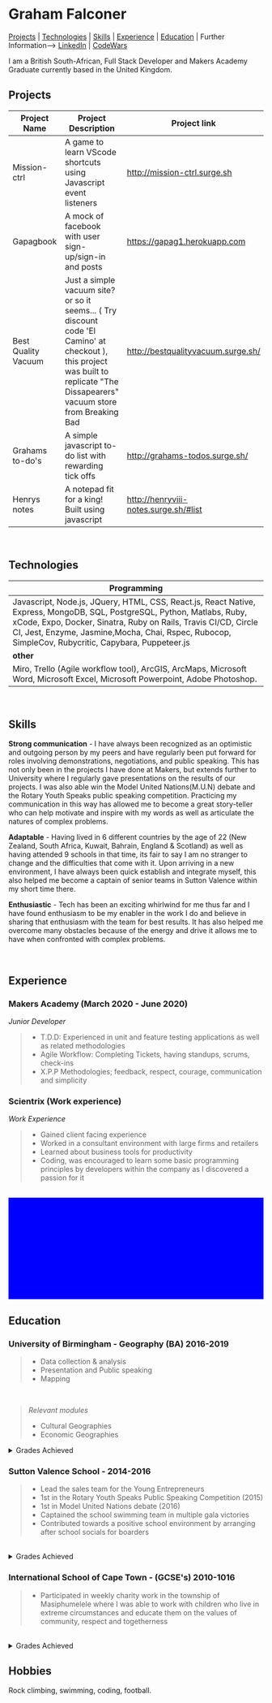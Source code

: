 <h1> Graham Falconer </h1>

[Projects](#Projects) | [Technologies](#Technologies) | [Skills](#Skills) | [Experience](#Experience) | [Education](#Education) | Further Information--> [LinkedIn](https://www.linkedin.com/in/graham-falconer-696b0716b "Grahams LinkedIn") | [CodeWars](https://www.codewars.com/users/grahamcodes98 "Grahams CodeWars")  

I am a British South-African, Full Stack Developer and Makers Academy Graduate currently based in the United Kingdom.


<h2 id="Projects"> Projects </h2>

| Project Name | Project Description | Project link | Status |
|--------------|------------------------------|----------|----|
| Mission-ctrl | A game to learn VScode shortcuts using Javascript event listeners | http://mission-ctrl.surge.sh | Complete |
| Gapagbook | A mock of facebook with user sign-up/sign-in and posts | https://gapag1.herokuapp.com | Complete |
| Best Quality Vacuum | Just a simple vacuum site? or so it seems... ( Try discount code 'El Camino' at checkout ), this project was built to replicate "The Dissapearers" vacuum store from Breaking Bad| http://bestqualityvacuum.surge.sh/ | under construction |
| Grahams to-do's | A simple javascript to-do list with rewarding tick offs | http://grahams-todos.surge.sh/ | Complete |
| Henrys notes | A notepad fit for a king! Built using javascript | http://henryviii-notes.surge.sh/#list | Complete |

<br />


<h2 id="Technologies"> Technologies </h2>

|**Programming**|
|--------------------------------|
| Javascript, Node.js, JQuery, HTML, CSS, React.js, React Native, Express, MongoDB, SQL, PostgreSQL, Python, Matlabs, Ruby, xCode, Expo, Docker, Sinatra, Ruby on Rails,  Travis CI/CD, Circle CI, Jest, Enzyme, Jasmine,Mocha, Chai,  Rspec, Rubocop, SimpleCov, Rubycritic, Capybara, Puppeteer.js |
|**other**|
|Miro, Trello (Agile workflow tool), ArcGIS, ArcMaps, Microsoft Word, Microsoft Excel, Microsoft Powerpoint, Adobe Photoshop.|


<br />

<h2 id="Skills"> Skills </h2>

**Strong communication** - I have always been recognized as an optimistic and outgoing person by my peers and have regularly been put forward for roles involving demonstrations, negotiations, and public speaking. This has not only been in the projects I have done at Makers, but extends further to University where I regularly gave presentations on the results of our projects. I was also able win the Model United Nations(M.U.N) debate and the Rotary Youth Speaks public speaking competition. Practicing my communication in this way has allowed me to become a great story-teller who can help motivate and inspire with my words as well as articulate the natures of complex problems.

**Adaptable** - Having lived in 6 different countries by the age of 22 (New Zealand, South Africa, Kuwait, Bahrain, England & Scotland) as well as having attended 9 schools in that time, its fair to say I am no stranger to change and the difficulties that come with it. Upon arriving in a new environment, I have always been quick establish and integrate myself, this also helped me become a captain of senior teams in Sutton Valence within my short time there.

**Enthusiastic** - Tech has been an exciting whirlwind for me thus far and I have found enthusiasm to be my enabler in the work I do and believe in sharing that enthusiasm with the team for best results. It has also helped me overcome many obstacles because of the energy and drive it allows me to have when confronted with complex problems.

<br />


<h2 id="Experience"> Experience </h2>

<h3> Makers Academy (March 2020 - June 2020) </h3> 

*Junior Developer*  


> - T.D.D: Experienced in unit and feature testing applications as well as related methodologies
> - Agile Workflow: Completing Tickets, having standups, scrums, check-ins
> - X.P.P Methodologies; feedback, respect, courage, communication and simplicity


<h3> Scientrix (Work experience) </h3>

*Work Experience*  
> - Gained client facing experience
> - Worked in a consultant environment with large firms and retailers
> - Learned about business tools for productivity
> - Coding, was encouraged to learn some basic programming principles by developers within the company as I discovered a passion for it


<br />

<div style="height: 200px; background-color: blue;">
</div>


<h2 id="Education"> Education </h2>

<h3> University of Birmingham - Geography (BA) 2016-2019 </h3>

  > -  Data collection & analysis
  > - Presentation and Public speaking
  > - Mapping

<br />



>_Relevant modules_
> - Cultural Geographies
> - Economic Geographies

<details>
<summary> Grades Achieved </summary>
<br>
 Geography CofHE -
 *DNF - Left due to health complications in Sept 2018, remained as a registered student till Feb 2019*

 
</details>
  
  

<h3> Sutton Valence School - 2014-2016 </h3>

  > - Lead the sales team for the Young Entrepreneurs
  > - 1st in the Rotary Youth Speaks Public Speaking Competition (2015)
  > - 1st in Model United Nations debate (2016)
  > - Captained the school swimming team in multiple gala victories
  > -  Contributed towards a positive school environment by arranging after school socials for boarders 

<br />

<details>
<summary> Grades Achieved </summary>
<br>
 *(A-levels)*
 
|Subject| Grade |
 |------|--------|
| Geography | A* |
| Business | A | 
| Economics | B |
| Biology (AS) | B |

</details>


<h3> International School of Cape Town - (GCSE's) 2010-1016 </h3>

  > - Participated in weekly charity work in the township of Masiphumelele where I was able to work with children who live in extreme circumstances and educate them on the values of community, respect and togetherness

<br />

<details>
<summary> Grades Achieved </summary>
<br>
*IGCSE's (CIE)*

|Subject | Grade |
|--------|------|
| Geography |  A* |
| Biology | A* |
| Chemistry | B |
| Business | A |
| Maths | B |
| English Language | B |
| English Literature | B |
| French | B |
| Art | C |
</details>



<h2> Hobbies </h2>

Rock climbing, swimming, coding, football. 
